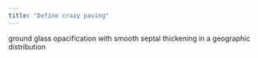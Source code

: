 ```yaml
---
title: "Define crazy paving"
---
```

ground glass opacification with smooth septal thickening in a geographic distribution

